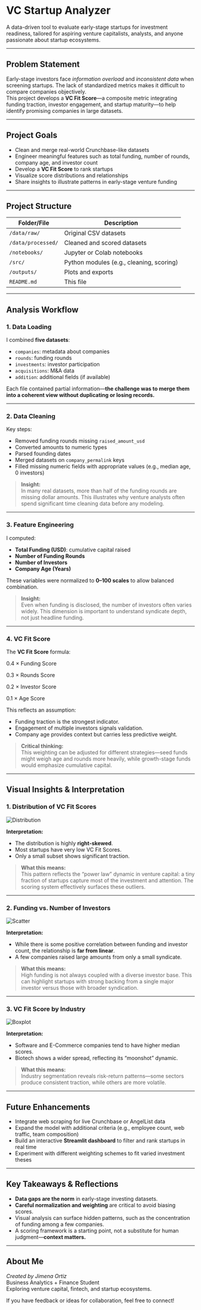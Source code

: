 # VC Startup Analyzer

A data-driven tool to evaluate early-stage startups for investment readiness, tailored for aspiring venture capitalists, analysts, and anyone passionate about startup ecosystems.

---

## Problem Statement

Early-stage investors face *information overload* and *inconsistent data* when screening startups. The lack of standardized metrics makes it difficult to compare companies objectively.  
This project develops a **VC Fit Score**—a composite metric integrating funding traction, investor engagement, and startup maturity—to help identify promising companies in large datasets.

---

## Project Goals

- Clean and merge real-world Crunchbase-like datasets  
- Engineer meaningful features such as total funding, number of rounds, company age, and investor count  
- Develop a **VC Fit Score** to rank startups  
- Visualize score distributions and relationships  
- Share insights to illustrate patterns in early-stage venture funding  

---

## Project Structure

| Folder/File         | Description                                   |
|----------------------|-----------------------------------------------|
| `/data/raw/`         | Original CSV datasets                        |
| `/data/processed/`   | Cleaned and scored datasets                  |
| `/notebooks/`        | Jupyter or Colab notebooks                   |
| `/src/`              | Python modules (e.g., cleaning, scoring)     |
| `/outputs/`          | Plots and exports                            |
| `README.md`          | This file                                    |


---

## Analysis Workflow

### 1️. Data Loading

I combined **five datasets**:
- `companies`: metadata about companies
- `rounds`: funding rounds
- `investments`: investor participation
- `acquisitions`: M&A data
- `addition`: additional fields (if available)

Each file contained partial information—**the challenge was to merge them into a coherent view without duplicating or losing records.**

---

### 2️. Data Cleaning

Key steps:
- Removed funding rounds missing `raised_amount_usd`
- Converted amounts to numeric types
- Parsed founding dates
- Merged datasets on `company_permalink` keys
- Filled missing numeric fields with appropriate values (e.g., median age, 0 investors)

> **Insight:**  
> In many real datasets, more than half of the funding rounds are missing dollar amounts. This illustrates why venture analysts often spend significant time cleaning data before any modeling.

---

### 3️. Feature Engineering

I computed:
- **Total Funding (USD)**: cumulative capital raised
- **Number of Funding Rounds**
- **Number of Investors**
- **Company Age (Years)**

These variables were normalized to **0–100 scales** to allow balanced combination.

> **Insight:**  
> Even when funding is disclosed, the number of investors often varies widely. This dimension is important to understand syndicate depth, not just headline funding.

---

### 4️. VC Fit Score

The **VC Fit Score** formula:

0.4 × Funding Score

0.3 × Rounds Score

0.2 × Investor Score

0.1 × Age Score


This reflects an assumption:
- Funding traction is the strongest indicator.
- Engagement of multiple investors signals validation.
- Company age provides context but carries less predictive weight.

> **Critical thinking:**  
> This weighting can be adjusted for different strategies—seed funds might weigh age and rounds more heavily, while growth-stage funds would emphasize cumulative capital.

---

## Visual Insights & Interpretation

### 1. Distribution of VC Fit Scores

![Distribution](outputs/distribution_vc_fit_scores.png)

**Interpretation:**
- The distribution is highly **right-skewed**.
- Most startups have very low VC Fit Scores.
- Only a small subset shows significant traction.

> **What this means:**  
> This pattern reflects the “power law” dynamic in venture capital: a tiny fraction of startups capture most of the investment and attention. The scoring system effectively surfaces these outliers.

---

### 2. Funding vs. Number of Investors

![Scatter](outputs/funding_vs_investors.png)

**Interpretation:**
- While there is some positive correlation between funding and investor count, the relationship is **far from linear**.
- A few companies raised large amounts from only a small syndicate.

> **What this means:**  
> High funding is not always coupled with a diverse investor base. This can highlight startups with strong backing from a single major investor versus those with broader syndication.

---

### 3. VC Fit Score by Industry

![Boxplot](outputs/score_by_industry.png)

**Interpretation:**
- Software and E-Commerce companies tend to have higher median scores.
- Biotech shows a wider spread, reflecting its “moonshot” dynamic.

> **What this means:**  
> Industry segmentation reveals risk-return patterns—some sectors produce consistent traction, while others are more volatile.

---

## Future Enhancements

- Integrate web scraping for live Crunchbase or AngelList data
- Expand the model with additional criteria (e.g., employee count, web traffic, team composition)
- Build an interactive **Streamlit dashboard** to filter and rank startups in real time
- Experiment with different weighting schemes to fit varied investment theses  

---

## Key Takeaways & Reflections

- **Data gaps are the norm** in early-stage investing datasets.
- **Careful normalization and weighting** are critical to avoid biasing scores.
- Visual analysis can surface hidden patterns, such as the concentration of funding among a few companies.
- A scoring framework is a starting point, not a substitute for human judgment—**context matters.**

---

## About Me

*Created by Jimena Ortiz*  
Business Analytics + Finance Student  
Exploring venture capital, fintech, and startup ecosystems.  

If you have feedback or ideas for collaboration, feel free to connect!
